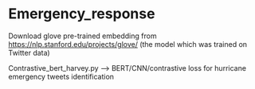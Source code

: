 # Emergency_response

Download glove pre-trained embedding from https://nlp.stanford.edu/projects/glove/ (the model which was trained on Twitter data)

Contrastive_bert_harvey.py -->  BERT/CNN/contrastive loss for hurricane emergency tweets identification
